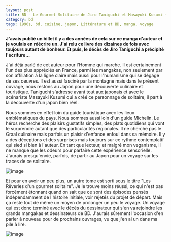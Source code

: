 ```yaml
---
layout: post
title: BD - Le Gourmet Solitaire de Jiro Taniguchi et Masayuki Kusumi (1997)
category: bd
tags: 1990s, bd, cuisine, japon, Littérature et BD, manga, voyage
---
```

**J'avais publié un billet il y a des années de cela sur ce manga d'auteur et je voulais en réécrire un. J'ai relu ce livre des dizaines de fois avec toujours autant de bonheur. Et puis, le décès de Jiro Taniguchi a précipité l'écriture...**

J'ai déjà parlé de cet auteur pour l'Homme qui marche. Il est certainement l'un des plus appréciés en France, parmi les mangakas, non seulement par son affiliation à la ligne claire mais aussi pour l'humanisme qui se dégage de ses oeuvres. Il est aussi fasciné par la montagne mais dans le présent ouvrage, nous restons au Japon pour une découverte culinaire et touristique. Taniguchi s'adresse avant tout aux japonais et avec le scénariste Masayuki Kusumi qui a créé ce personnage de solitaire, il part à la découverte d'un japon bien réel.

Nous sommes en effet loin du guide touristique avec les lieux emblématiques du pays. Nous sommes aussi loin d'un guide Michelin. Le héros recherche des plaisirs gustatifs simples, des plats quotidiens qui vont le surprendre autant que des particularités régionales. Il ne cherche pas le Graal culinaire mais parfois un plaisir d'enfance enfoui dans sa mémoire. Il y a des déceptions et des surprises mais toujours sur ce rythme contemplatif qui sied si bien à l'auteur. En tant que lecteur, et malgré mon veganisme, il ne manque que les odeurs pour parfaire cette expérience sensorielle. J'aurais presqu'envie, parfois, de partir au Japon pour un voyage sur les traces de ce solitaire.

![image](https://filedn.eu/llqi9IBxlYouGRXYG2xlROb/img/2017/le-gourmet-solitaire.jpg)

Et pour en avoir un peu plus, un autre tome est sorti sous le titre "Les Rêveries d'un gourmet solitaire". Je le trouve moins réussi, ce qui n'est pas forcément étonnant quand on sait que ce sont des épisodes pensés indépendamment de l'histoire initiale, voir rejetés du projet de départ. Mais ça reste tout de même un moyen de prolonger un peu le voyage. Un voyage qui est donc terminé avec le décès du dessinateur qui s'en va rejoindre les grands mangakas et dessinateurs de BD. J'aurais sûrement l'occasion d'en parler à nouveau pour de prochains ouvrages, vu que j'en ai un dans ma pile à lire.

![image](https://filedn.eu/llqi9IBxlYouGRXYG2xlROb/img/2017/gourmetpage.jpg)

